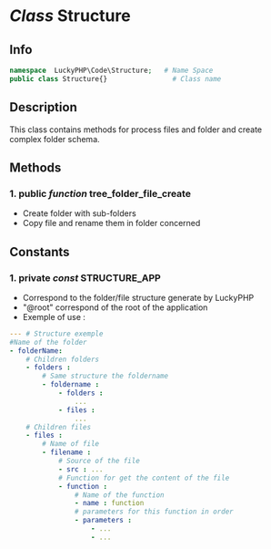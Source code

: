 # ***Class*** **Structure**

## Info

```php
namespace  LuckyPHP\Code\Structure;   # Name Space
public class Structure{}                # Class name
```

## Description
This class contains methods for process files and folder and create complex folder schema.

## Methods

### 1. public ***function*** **tree_folder_file_create**
- Create folder with sub-folders
- Copy file and rename them in folder concerned

## Constants

### 1. private ***const*** **STRUCTURE_APP**
- Correspond to the folder/file structure generate by LuckyPHP
- "@root" correspond of the root of the application
- Exemple of use :
```yml
--- # Structure exemple
#Name of the folder
- folderName:
    # Children folders
    - folders :
        # Same structure the foldername
        - foldername :  
            - folders : 
                ...
            - files : 
                ...
    # Children files
    - files :
        # Name of file
        - filename :
            # Source of the file
            - src : ...
            # Function for get the content of the file
            - function :
                # Name of the function 
                - name : function
                # parameters for this function in order
                - parameters : 
                    - ...
                    - ...
```